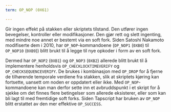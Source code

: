 ```yaml
---
term: OP_NOP (0X61)

---
```

Gir ingen effekt på stakken eller skriptets tilstand. Den utfører ingen bevegelser, kontroller eller modifikasjoner. Den gjør rett og slett ingenting, med mindre noe annet er bestemt via en soft fork. Siden Satoshi Nakamoto modifiserte dem i 2010, har `OP_NOP`-kommandoene (`OP_NOP1` (`0XB0`) til `OP_NOP10` (`0XB9`)) blitt brukt til å legge til nye opkoder i form av en soft fork.

Dermed har `OP_NOP2` (`0XB1`) og `OP_NOP3` (`0XB2`) allerede blitt brukt til å implementere henholdsvis `OP_CHECKLOCKTIMEVERIFY` og `OP_CHECKSEQUENCEVERIFY`. De brukes i kombinasjon med `OP_DROP` for å fjerne de tilhørende temporale verdiene fra stakken, slik at skriptets kjøring kan fortsette, uansett om noden er oppdatert eller ikke. Med `OP_NOP`-kommandoene kan man derfor sette inn et avbruddspunkt i et skript for å sjekke om det finnes flere betingelser som allerede eksisterer, eller som kan bli lagt til med fremtidige soft forks. Siden Tapscript har bruken av `OP_NOP` blitt erstattet av den mer effektive `OP_SUCCESS`.